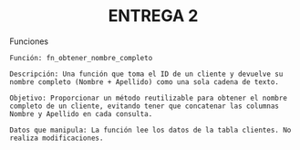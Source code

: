 <h1 align="center">ENTREGA 2</h1>

                      

Funciones
  
  ```
Función: fn_obtener_nombre_completo

Descripción: Una función que toma el ID de un cliente y devuelve su nombre completo (Nombre + Apellido) como una sola cadena de texto.

Objetivo: Proporcionar un método reutilizable para obtener el nombre completo de un cliente, evitando tener que concatenar las columnas Nombre y Apellido en cada consulta.

Datos que manipula: La función lee los datos de la tabla clientes. No realiza modificaciones.
```
